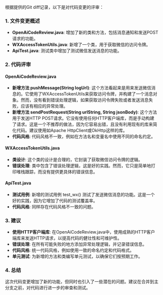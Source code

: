 根据提供的Git diff记录，以下是对代码变更的评审：

### 1. 文件变更概述
- **OpenAiCodeReview.java**: 增加了新的类和方法，包括消息通知和发送POST请求的功能。
- **WXAccessTokenUtils.java**: 新增了一个类，用于获取微信的访问令牌。
- **ApiTest.java**: 测试类中增加了测试微信发送消息的功能。

### 2. 代码评审

#### OpenAiCodeReview.java
- **新增方法 pushMessage(String logUrl)**: 这个方法看起来是用来发送微信消息的。它使用了WXAccessTokenUtils来获取访问令牌，并构建了一个消息对象。然而，没有看到错误处理逻辑，如果获取访问令牌失败或者发送消息失败，应该有相应的异常处理。
- **新增方法 sendPostRequest(String urlString, String jsonBody)**: 这个方法用于发送HTTP POST请求。它没有使用任何HTTP客户端库，而是手动构建了请求。这是一个不推荐的做法，因为它容易出错，且没有利用现有的库来简化代码。建议使用如Apache HttpClient或OkHttp这样的库。
- **代码风格**: 代码风格不一致，例如在方法名和变量名中使用不同的命名约定。

#### WXAccessTokenUtils.java
- **类设计**: 这个类的设计是合理的，它封装了获取微信访问令牌的逻辑。
- **错误处理**: 类中包含了错误处理逻辑，这是好的实践。然而，它只是简单地打印堆栈跟踪，而没有提供更具体的错误信息。

#### ApiTest.java
- **测试用例**: 新增的测试用例 test_wx() 测试了发送微信消息的功能。这是一个好的实践，因为它增加了代码的测试覆盖率。
- **代码风格**: 同样存在代码风格不一致的问题。

### 3. 建议
- **使用HTTP客户端库**: 在OpenAiCodeReview.java中，使用成熟的HTTP客户端库来发送HTTP请求，以提高代码的健壮性和可维护性。
- **错误处理**: 在所有可能失败的地方添加异常处理逻辑，并记录错误信息。
- **代码风格**: 统一代码风格，例如使用一致的命名约定和代码格式。
- **单元测试**: 为新增的方法和类编写单元测试，以确保它们按预期工作。

### 4. 总结
这次代码变更增加了新的功能，但同时也引入了一些潜在的问题。建议在合并到主分支之前，对代码进行进一步的审查和测试。